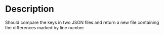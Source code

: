 # Description
Should compare the keys in two JSON files and return a new file containing the differences marked by line number